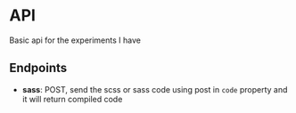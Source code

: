 # API
Basic api for the experiments I have

## Endpoints
 - **sass**: POST, send the scss or sass code using post in `code` property and
 it will return compiled code

